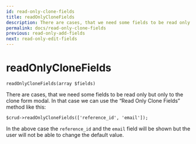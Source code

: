 ```yaml
---
id: read-only-clone-fields
title: readOnlyCloneFields
description: There are cases, that we need some fields to be read only but only to the clone form modal.
permalink: docs/read-only-clone-fields
previous: read-only-add-fields
next: read-only-edit-fields
---
```


# readOnlyCloneFields

<pre><code class="language-php">readOnlyCloneFields(array $fields)</code></pre>
There are cases, that we need some fields to be read only but only to the clone form modal. In that case we can use the “Read Only Clone Fields” method like this:

<pre><code class="language-php">$crud->readOnlyCloneFields(['reference_id', 'email']);</code></pre>

In the above case the <code>reference_id</code> and the <code>email</code> field will be shown but the user will not be able to change the default value.
